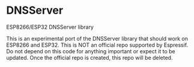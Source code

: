 # DNSServer
ESP8266/ESP32 DNSServer library

This is an experimental port of the DNSServer library that should work on
ESP8266 and ESP32. This is NOT an official repo supported by Espressif. Do not
depend on this code for anything important or expect it to be updated. Once the
official repo is created, this repo will be deleted.
